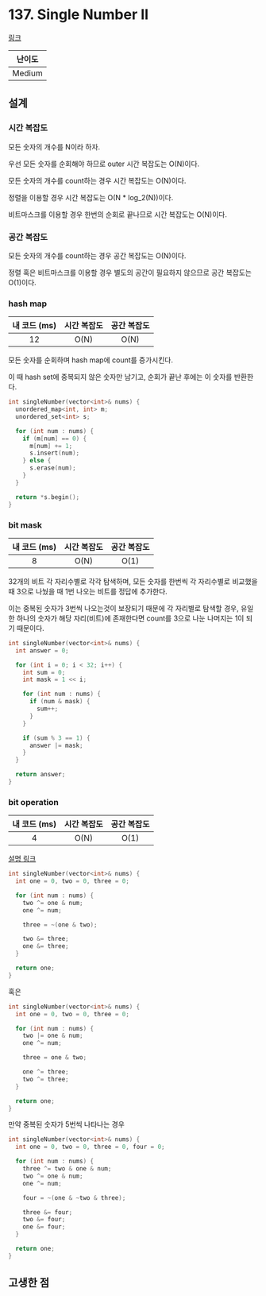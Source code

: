 # 137. Single Number II

[링크](https://leetcode.com/problems/single-number-ii/)

| 난이도 |
| :----: |
| Medium |

## 설계

### 시간 복잡도

모든 숫자의 개수를 N이라 하자.

우선 모든 숫자를 순회해야 하므로 outer 시간 복잡도는 O(N)이다.

모든 숫자의 개수를 count하는 경우 시간 복잡도는 O(N)이다.

정렬을 이용할 경우 시간 복잡도는 O(N \* log_2(N))이다.

비트마스크를 이용할 경우 한번의 순회로 끝나므로 시간 복잡도는 O(N)이다.

### 공간 복잡도

모든 숫자의 개수를 count하는 경우 공간 복잡도는 O(N)이다.

정렬 혹은 비트마스크를 이용할 경우 별도의 공간이 필요하지 않으므로 공간 복잡도는 O(1)이다.

### hash map

| 내 코드 (ms) | 시간 복잡도 | 공간 복잡도 |
| :----------: | :---------: | :---------: |
|      12      |    O(N)     |    O(N)     |

모든 숫자를 순회하며 hash map에 count를 증가시킨다.

이 때 hash set에 중복되지 않은 숫자만 남기고, 순회가 끝난 후에는 이 숫자를 반환한다.

```cpp
int singleNumber(vector<int>& nums) {
  unordered_map<int, int> m;
  unordered_set<int> s;

  for (int num : nums) {
    if (m[num] == 0) {
      m[num] += 1;
      s.insert(num);
    } else {
      s.erase(num);
    }
  }

  return *s.begin();
}
```

### bit mask

| 내 코드 (ms) | 시간 복잡도 | 공간 복잡도 |
| :----------: | :---------: | :---------: |
|      8       |    O(N)     |    O(1)     |

32개의 비트 각 자리수별로 각각 탐색하며, 모든 숫자를 한번씩 각 자리수별로 비교했을 때 3으로 나눴을 때 1번 나오는 비트를 정답에 추가한다.

이는 중복된 숫자가 3번씩 나오는것이 보장되기 때문에 각 자리별로 탐색할 경우, 유일한 하나의 숫자가 해당 자리(비트)에 존재한다면 count를 3으로 나눈 나머지는 1이 되기 때문이다.

```cpp
int singleNumber(vector<int>& nums) {
  int answer = 0;

  for (int i = 0; i < 32; i++) {
    int sum = 0;
    int mask = 1 << i;

    for (int num : nums) {
      if (num & mask) {
        sum++;
      }
    }

    if (sum % 3 == 1) {
      answer |= mask;
    }
  }

  return answer;
}
```

### bit operation

| 내 코드 (ms) | 시간 복잡도 | 공간 복잡도 |
| :----------: | :---------: | :---------: |
|      4       |    O(N)     |    O(1)     |

[설명 링크](https://leetcode.com/problems/single-number-ii/discuss/43295/Detailed-explanation-and-generalization-of-the-bitwise-operation-method-for-single-numbers)

```cpp
int singleNumber(vector<int>& nums) {
  int one = 0, two = 0, three = 0;

  for (int num : nums) {
    two ^= one & num;
    one ^= num;

    three = ~(one & two);

    two &= three;
    one &= three;
  }

  return one;
}
```

혹은

```cpp
int singleNumber(vector<int>& nums) {
  int one = 0, two = 0, three = 0;

  for (int num : nums) {
    two |= one & num;
    one ^= num;

    three = one & two;

    one ^= three;
    two ^= three;
  }

  return one;
}
```

만약 중복된 숫자가 5번씩 나타나는 경우

```cpp
int singleNumber(vector<int>& nums) {
  int one = 0, two = 0, three = 0, four = 0;

  for (int num : nums) {
    three ^= two & one & num;
    two ^= one & num;
    one ^= num;

    four = ~(one & ~two & three);

    three &= four;
    two &= four;
    one &= four;
  }

  return one;
}
```

## 고생한 점
